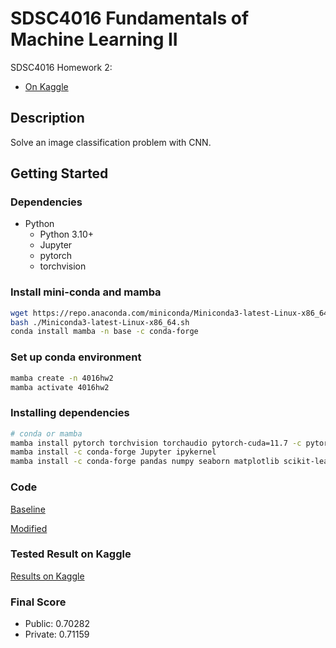 # SDSC4016 Fundamentals of Machine Learning II

SDSC4016 Homework 2:

- [On Kaggle](https://www.kaggle.com/competitions/sdsc4016-fundls-of-ml-2-hw2/overview)

## Description

Solve an image classification problem with CNN.

## Getting Started

### Dependencies

- Python
  - Python 3.10+
  - Jupyter
  - pytorch
  - torchvision

### Install mini-conda and mamba

```bash
wget https://repo.anaconda.com/miniconda/Miniconda3-latest-Linux-x86_64.sh
bash ./Miniconda3-latest-Linux-x86_64.sh
conda install mamba -n base -c conda-forge
```

### Set up conda environment

```bash
mamba create -n 4016hw2
mamba activate 4016hw2
```

### Installing dependencies

```bash
# conda or mamba
mamba install pytorch torchvision torchaudio pytorch-cuda=11.7 -c pytorch -c nvidia
mamba install -c conda-forge Jupyter ipykernel
mamba install -c conda-forge pandas numpy seaborn matplotlib scikit-learn tqdm
```

### Code

[Baseline](src/HW2_Baseline.ipynb)

[Modified](src/model/efficientnetv2/HW2_efficientnetv2_lV3_0.703.ipynb)

<!-- ### Dataset

[Training set](data/training/)

[Testing set](data/testing/) -->

### Tested Result on Kaggle

[Results on Kaggle](md/kaggle.md)

### Final Score

- Public: 0.70282
- Private: 0.71159

